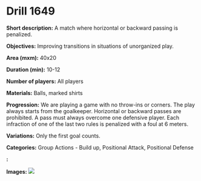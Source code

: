 # Drill 1649

**Short description:**
A match where horizontal or backward passing is penalized.

**Objectives:**
Improving transitions in situations of unorganized play.

**Area (mxm):**
40x20

**Duration (min):**
10-12

**Number of players:**
All players

**Materials:**
Balls, marked shirts

**Progression:**
We are playing a game with no throw-ins or corners. The play always starts from the goalkeeper. Horizontal or backward passes are prohibited. A pass must always overcome one defensive player. Each infraction of one of the last two rules is penalized with a foul at 6 meters.

**Variations:**
Only the first goal counts.

**Categories:**
Group Actions - Build up, Positional Attack, Positional Defense

**:**


**Images:**
![](https://www.coachingfutsal.com/\images\4d7e9f8f-826b-4843-b4ad-ccfb78e36447_308.png)

